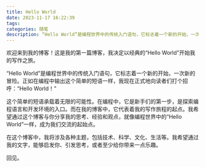 ```yaml
---
title: Hello World
date: 2023-11-17 16:22:39
tags:
categories: 随笔
description: “Hello World”是编程世界中的传统入门语句，它标志着一个新的开始，一次新的冒险。正如在编程中输出这个简单的短语一样，我现在正式地向读者们打个招呼：“Hello World！”
---
```



欢迎来到我的博客！这是我的第一篇博客，我决定以经典的“Hello World”开始我的写作之旅。

“Hello World”是编程世界中的传统入门语句，它标志着一个新的开始，一次新的冒险。正如在编程中输出这个简单的短语一样，我现在正式地向读者们打个招呼：“Hello World！”

这个简单的短语承载着无限的可能性。在编程中，它是新手们的第一步，是探索编程语言和开发环境的入口。而在我的博客中，它代表着我的写作旅程的起点。我希望通过这个博客与你分享我的思考、经验和观点，就像编程世界中的“Hello World”一样，成为我们交流的起始点。

在这个博客中，我将涉及各种主题，包括技术、科学、文化、生活等。我希望通过我的文字，能够启发你、引发思考，或者至少给你带来一点乐趣。

回见。